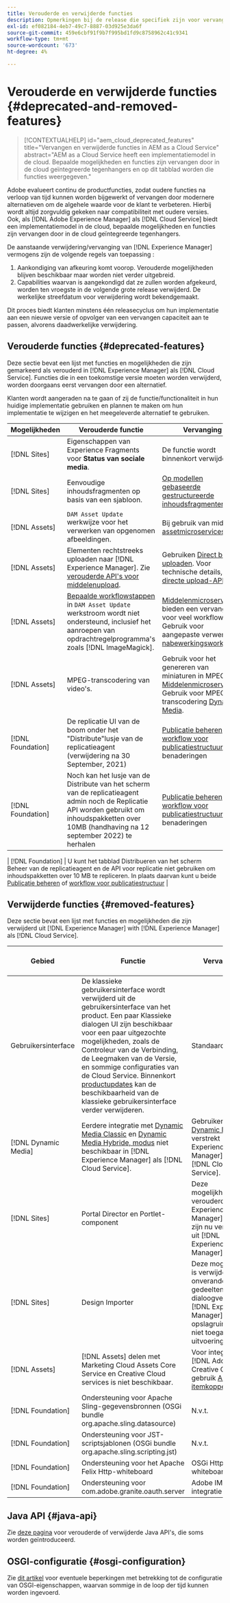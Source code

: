 ```yaml
---
title: Verouderde en verwijderde functies
description: Opmerkingen bij de release die specifiek zijn voor vervangen en verwijderde functies in [!DNL Adobe Experience Manager] als [!DNL Cloud Service].
exl-id: ef082184-4eb7-49c7-8887-03d925e3da6f
source-git-commit: 459e6cbf91f9b7f995bd1fd9c8758962c41c9341
workflow-type: tm+mt
source-wordcount: '673'
ht-degree: 4%

---
```


# Verouderde en verwijderde functies {#deprecated-and-removed-features}

>[!CONTEXTUALHELP]
>id="aem_cloud_deprecated_features"
>title="Vervangen en verwijderde functies in AEM as a Cloud Service"
>abstract="AEM as a Cloud Service heeft een implementatiemodel in de cloud. Bepaalde mogelijkheden en functies zijn vervangen door in de cloud geïntegreerde tegenhangers en op dit tabblad worden die functies weergegeven."


Adobe evalueert continu de productfuncties, zodat oudere functies na verloop van tijd kunnen worden bijgewerkt of vervangen door modernere alternatieven om de algehele waarde voor de klant te verbeteren. Hierbij wordt altijd zorgvuldig gekeken naar compatibiliteit met oudere versies. Ook, als [!DNL Adobe Experience Manager] als [!DNL Cloud Service] biedt een implementatiemodel in de cloud, bepaalde mogelijkheden en functies zijn vervangen door in de cloud geïntegreerde tegenhangers.

De aanstaande verwijdering/vervanging van [!DNL Experience Manager] vermogens zijn de volgende regels van toepassing :

1. Aankondiging van afkeuring komt voorop. Verouderde mogelijkheden blijven beschikbaar maar worden niet verder uitgebreid.
1. Capabilities waarvan is aangekondigd dat ze zullen worden afgekeurd, worden ten vroegste in de volgende grote release verwijderd. De werkelijke streefdatum voor verwijdering wordt bekendgemaakt.

Dit proces biedt klanten minstens één releasecyclus om hun implementatie aan een nieuwe versie of opvolger van een vervangen capaciteit aan te passen, alvorens daadwerkelijke verwijdering.

## Verouderde functies {#deprecated-features}

Deze sectie bevat een lijst met functies en mogelijkheden die zijn gemarkeerd als verouderd in [!DNL Experience Manager] als [!DNL Cloud Service]. Functies die in een toekomstige versie moeten worden verwijderd, worden doorgaans eerst vervangen door een alternatief.

Klanten wordt aangeraden na te gaan of zij de functie/functionaliteit in hun huidige implementatie gebruiken en plannen te maken om hun implementatie te wijzigen en het meegeleverde alternatief te gebruiken.

| Mogelijkheden | Verouderde functie | Vervanging |
| ------------ | ------------------ | ----------- |
| [!DNL Sites] | Eigenschappen van Experience Fragments voor **Status van sociale media**. | De functie wordt binnenkort verwijderd. |
| [!DNL Sites] | Eenvoudige inhoudsfragmenten op basis van een sjabloon. | [Op modellen gebaseerde gestructureerde inhoudsfragmenten](/help/assets/content-fragments/content-fragments-models.md) nu. |
| [!DNL Assets] | `DAM Asset Update` werkwijze voor het verwerken van opgenomen afbeeldingen. | Bij gebruik van middelen [assetmicroservices](/help/assets/asset-microservices-overview.md) nu. |
| [!DNL Assets] | Elementen rechtstreeks uploaden naar [!DNL Experience Manager]. Zie [verouderde API&#39;s voor middelenupload](/help/assets/developer-reference-material-apis.md#deprecated-asset-upload-api). | Gebruiken [Direct binair uploaden](/help/assets/add-assets.md). Voor technische details, zie [directe upload-API&#39;s](/help/assets/developer-reference-material-apis.md#upload-binary). |
| [!DNL Assets] | [Bepaalde workflowstappen](/help/assets/developer-reference-material-apis.md#post-processing-workflows-steps) in `DAM Asset Update` werkstroom wordt niet ondersteund, inclusief het aanroepen van opdrachtregelprogramma&#39;s zoals [!DNL ImageMagick]. | [Middelenmicroservices](/help/assets/asset-microservices-overview.md) bieden een vervanging voor veel workflows. Gebruik voor aangepaste verwerking [nabewerkingsworkflows](/help/assets/asset-microservices-configure-and-use.md#post-processing-workflows). |
| [!DNL Assets] | MPEG-transcodering van video&#39;s. | Gebruik voor het genereren van miniaturen in MPEG [Middelenmicroservices](/help/assets/asset-microservices-overview.md). Gebruik voor MPEG-transcodering [Dynamic Media](/help/assets/manage-video-assets.md). |
| [!DNL Foundation] | De replicatie UI van de boom onder het &quot;Distribute&quot;lusje van de replicatieagent (verwijdering na 30 September, 2021) | [Publicatie beheren](/help/operations/replication.md#manage-publication) of [workflow voor publicatiestructuur](/help/operations/replication.md#publish-content-tree-workflow) benaderingen |
| [!DNL Foundation] | Noch kan het lusje van de Distribute van het scherm van de replicatieagent admin noch de Replicatie API worden gebruikt om inhoudspakketten over 10MB (handhaving na 12 september 2022) te herhalen | [Publicatie beheren](/help/operations/replication.md#manage-publication) of [workflow voor publicatiestructuur](/help/operations/replication.md#publish-content-tree-workflow) benaderingen |


| [!DNL Foundation]       | U kunt het tabblad Distribueren van het scherm Beheer van de replicatieagent en de API voor replicatie niet gebruiken om inhoudspakketten over 10 MB te repliceren. In plaats daarvan kunt u beide [Publicatie beheren](/help/operations/replication.md#manage-publication) of [workflow voor publicatiestructuur](/help/operations/replication.md#publish-content-tree-workflow) |

## Verwijderde functies {#removed-features}

Deze sectie bevat een lijst met functies en mogelijkheden die zijn verwijderd uit [!DNL Experience Manager] with [!DNL Experience Manager] als [!DNL Cloud Service].

| Gebied | Functie | Vervanging | Datum van verwijderen doel |
| ------------ | ------------------ | ----------- | ------------------- |
| Gebruikersinterface | De klassieke gebruikersinterface wordt verwijderd uit de gebruikersinterface van het product. Een paar Klassieke dialogen UI zijn beschikbaar voor een paar uitgezochte mogelijkheden, zoals de Controleur van de Verbinding, de Leegmaken van de Versie, en sommige configuraties van de Cloud Service. Binnenkort [productupdates](/help/release-notes/home.md) kan de beschikbaarheid van de klassieke gebruikersinterface verder verwijderen. | Standaardinterface | Verwijderd |
| [!DNL Dynamic Media] | Eerdere integratie met [Dynamic Media Classic](https://experienceleague.adobe.com/docs/experience-manager-65/administering/integration/scene7.html#integration) en [Dynamic Media Hybride, modus](https://experienceleague.adobe.com/docs/experience-manager-65/assets/dynamic/config-dynamic.html#dynamic) niet beschikbaar in [!DNL Experience Manager] als [!DNL Cloud Service]. | Gebruiken [Dynamic Media](/help/assets/dynamic-media/dynamic-media.md) verstrekt [!DNL Experience Manager] als [!DNL Cloud Service]. | Verwijderd |
| [!DNL Sites] | Portal Director en Portlet-component | Deze mogelijkheden zijn verouderd in [!DNL Experience Manager] 6.4 en zijn nu verwijderd uit [!DNL Experience Manager]. | Verwijderd |
| [!DNL Sites] | Design Importer | Deze mogelijkheid is verwijderd als onveranderlijke gedeelten van het dialoogvenster [!DNL Experience Manager] opslagruimte zijn niet toegankelijk bij uitvoering. | Verwijderd |
| [!DNL Assets] | [!DNL Assets] delen met Marketing Cloud Assets Core Service en Creative Cloud services is niet beschikbaar. | Voor integratie met [!DNL Adobe Creative Cloud], gebruik [Adobe-itemkoppeling](https://helpx.adobe.com/enterprise/using/adobe-asset-link.html). | Verwijderd |
| [!DNL Foundation] | Ondersteuning voor Apache Sling-gegevensbronnen (OSGi bundle org.apache.sling.datasource) | N.v.t. | Verwijderd |
| [!DNL Foundation] | Ondersteuning voor JST-scriptsjablonen (OSGi bundle org.apache.sling.scripting.jst) | N.v.t. | Verwijderd |
| [!DNL Foundation] | Ondersteuning voor het Apache Felix Http-whiteboard | OSGi Http-whiteboard | maart 2022 |
| [!DNL Foundation] | Ondersteuning voor com.adobe.granite.oauth.server | Adobe IMS-integratie | maart 2023 |


## Java API {#java-api}

Zie [deze pagina](/help/release-notes/deprecated-apis.md) voor verouderde of verwijderde Java API&#39;s, die soms worden geïntroduceerd.

## OSGI-configuratie {#osgi-configuration}

Zie [dit artikel](/help/implementing/deploying/osgi-configuration-api.md) voor eventuele beperkingen met betrekking tot de configuratie van OSGI-eigenschappen, waarvan sommige in de loop der tijd kunnen worden ingevoerd.
